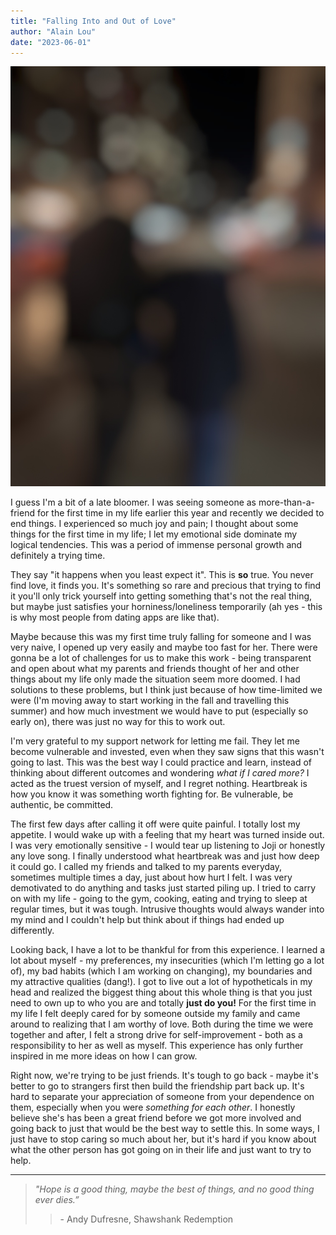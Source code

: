 ```yaml
---
title: "Falling Into and Out of Love"
author: "Alain Lou"
date: "2023-06-01"
---
```


![Walking](walking.jpeg)

I guess I'm a bit of a late bloomer. I was seeing someone as more-than-a-friend for the first time in my life earlier this year and recently we decided to end things. I experienced so much joy and pain; I thought about some things for the first time in my life; I let my emotional side dominate my logical tendencies. This was a period of immense personal growth and definitely a trying time.

They say "it happens when you least expect it". This is **so** true. You never find love, it finds you. It's something so rare and precious that trying to find it you'll only trick yourself into getting something that's not the real thing, but maybe just satisfies your horniness/loneliness temporarily (ah yes - this is why most people from dating apps are like that).

Maybe because this was my first time truly falling for someone and I was very naive, I opened up very easily and maybe too fast for her. There were gonna be a lot of challenges for us to make this work - being transparent and open about what my parents and friends thought of her and other things about my life only made the situation seem more doomed. I had solutions to these problems, but I think just because of how time-limited we were (I'm moving away to start working in the fall and travelling this summer) and how much investment we would have to put (especially so early on), there was just no way for this to work out.

I'm very grateful to my support network for letting me fail. They let me become vulnerable and invested, even when they saw signs that this wasn't going to last. This was the best way I could practice and learn, instead of thinking about different outcomes and wondering _what if I cared more?_ I acted as the truest version of myself, and I regret nothing. Heartbreak is how you know it was something worth fighting for. Be vulnerable, be authentic, be committed.

The first few days after calling it off were quite painful. I totally lost my appetite. I would wake up with a feeling that my heart was turned inside out. I was very emotionally sensitive - I would tear up listening to Joji or honestly any love song. I finally understood what heartbreak was and just how deep it could go. I called my friends and talked to my parents everyday, sometimes multiple times a day, just about how hurt I felt. I was very demotivated to do anything and tasks just started piling up. I tried to carry on with my life - going to the gym, cooking, eating and trying to sleep at regular times, but it was tough. Intrusive thoughts would always wander into my mind and I couldn't help but think about if things had ended up differently.

Looking back, I have a lot to be thankful for from this experience. I learned a lot about myself - my preferences, my insecurities (which I'm letting go a lot of), my bad habits (which I am working on changing), my boundaries and my attractive qualities (dang!). I got to live out a lot of hypotheticals in my head and realized the biggest thing about this whole thing is that you just need to own up to who you are and totally **just do you!** For the first time in my life I felt deeply cared for by someone outside my family and came around to realizing that I am worthy of love. Both during the time we were together and after, I felt a strong drive for self-improvement - both as a responsibility to her as well as myself. This experience has only further inspired in me more ideas on how I can grow.

Right now, we're trying to be just friends. It's tough to go back - maybe it's better to go to strangers first then build the friendship part back up. It's hard to separate your appreciation of someone from your dependence on them, especially when you were _something for each other_. I honestly believe she's has been a great friend before we got more involved and going back to just that would be the best way to settle this. In some ways, I just have to stop caring so much about her, but it's hard if you know about what the other person has got going on in their life and just want to try to help.

---

> _"Hope is a good thing, maybe the best of things, and no good thing ever dies.”_
>> \- Andy Dufresne, Shawshank Redemption
